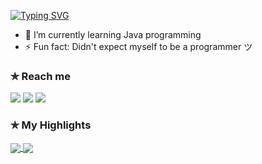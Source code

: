 [![Typing SVG](https://readme-typing-svg.demolab.com/?lines=Hello+I'm+Freskkie+Encarnacion,+19;Saint+Louis+University,+Baguio;Information+Technology+Student)](https://git.io/typing-svg)
- 🌱 I’m currently learning Java programming 
- ⚡ Fun fact: Didn't expect myself to be a programmer ツ

### ✯ Reach me 
<a href="mailto: fresenc112233@gmail.com">
<img src="https://img.shields.io/badge/-fresenc112233%40gmail.com-7B83EB?&style=for-the-badge&logo=Microsoft-outlook&logoColor=white" ></a>  <a  href="https://www.instagram.com/freskkie.e/">   <img src="https://img.shields.io/badge/@freskkie.e-%23E4405F.svg?&style=for-the-badge&logo=instagram&logoColor=white"></a>  <a href="https://www.linkedin.com/in/freskkie-encarnacion-31429024a/"><img src="https://img.shields.io/badge/freskkie encarnacion-%230077B5.svg?&style=for-the-badge&logo=linkedin&logoColor=white" ></a> 

### ✯ My Highlights
<a href="">
  <img align="center" src="https://github-readme-stats.vercel.app/api/top-langs/?username=PEEACHYBEE&langs_count=8&layout=compact&theme=material-palenight&hide=html,Tcl" />
</a>
<a href="">
  <img align="center" src="https://github-readme-streak-stats.herokuapp.com/?user=PEEACHYBEE&theme=material-palenight"/>
</a>
